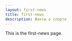 ```yaml
---
layout: first-news
title: first-news
description: Факты о спорте
---
```


This is the first-news page.
